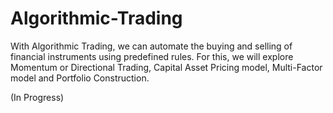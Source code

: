 # Algorithmic-Trading
With Algorithmic Trading, we can automate the buying and selling of financial instruments using predefined rules. For this, we will explore Momentum or Directional Trading, Capital Asset Pricing model, Multi-Factor model and Portfolio Construction.

(In Progress)

